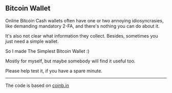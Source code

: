 ## Bitcoin Wallet

Online Bitcoin Cash wallets often have one or two annoying idiosyncrasies, like demanding mandatory 2-FA, and there's nothing you can do about it.

It's also not clear what information they collect. Besides, sometimes you just need a simple wallet.

So I made The Simplest Bitcoin Wallet :)

Mostly for myself, but maybe somebody will find it useful too.

Please help test it, if you have a spare minute.


----

The code is based on [coinb.in](https://github.com/OutCast3k/coinbin)
